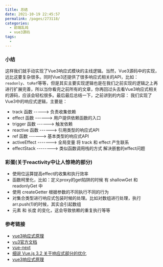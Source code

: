 ```yaml
---
title: 总结
date: 2021-10-19 22:45:57
permalink: /pages/273118/
categories:
  - 前端乱炖
  - vue3源码
tags:
  - 
---
```


### 小结
这样我们就手动实现了Vue3响应式模块的主线逻辑。当然，Vue3源码中的实现，远比这要复杂很多。同时Vue3还提供了很多响应式相关的API，比如：`readonly`、`toRef`等等，但是其实主要实现逻辑也是在我们之前实现的逻辑之上再进行扩展完善，所以当你看完之前所有的文章，你再回过头去看Vue3响应式相关的源码，应该会轻松很多。最后最后总结一下，之前讲到的内容： 我们实现了Vue3中的响应式逻辑，主要是：
  - track 函数 -----> 负责收集依赖
  - effect 函数  ------> 用户提供依赖函数的入口
  - trigger 函数 ------> 触发依赖
  - reactive 函数 ------> 引用类型的响应式API
  - ref 函数 ------> 基本类型的响应式API
  - activeEffect -------> 全局变量 将 track 和 effect 产生联系
  - effectStack --------> 类似函数调用栈的方式 解决嵌套的effect问题

### 彩蛋(关于reactivity中让人惊艳的部分)
 - 使用位运算提高effect的收集和执行效率
 - 函数柯里化，比如：定义proxy的get陷阱的时候 有 shallowGet 和 readonlyGet 中
 - 使用 createGetter 根据参数的不同执行不同的行为
 - 对集合类型进行响应式包装时候的处理。比如对数组进行处理，执行arr.push(1)的时候，其实会引起数组
 - 元素 和 长度 的变化，这会导致依赖的重复执行等等


### 参考链接
- [vue3响应式原理](https://juejin.cn/post/6938702983014121485#heading-7)
- [vu3官方文档](https://v3.cn.vuejs.org/api/basic-reactivity.html#reactive)
- [vue-next](https://github.com/vuejs/vue-next/tree/master/packages/reactivity)
- [细说 Vue.js 3.2 关于响应式部分的优化](https://juejin.cn/post/6995732683435278344)
- [vue3响应式原理](https://zhuanlan.zhihu.com/p/158743788)
